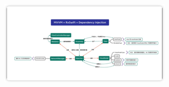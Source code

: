 <p align="center">
<img src="https://raw.githubusercontent.com/KQAR/RxSwiftArchitecture/main/images/architecture.jpeg" alt=“RxSwiftArchitecture" title=“RxSwiftArchitecture" width="557"/>
</p>
